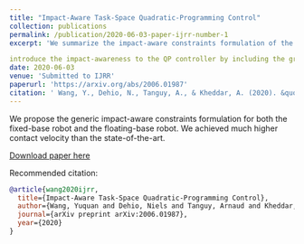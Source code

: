 ```yaml
---
title: "Impact-Aware Task-Space Quadratic-Programming Control"
collection: publications
permalink: /publication/2020-06-03-paper-ijrr-number-1
excerpt: 'We summarize the impact-aware constraints formulation of the model-based quadratic-programming controller. The impact-awareness enables online *filtering* of the reference contact velocities such that all the constraints are respected despite the impact'

introduce the impact-awareness to the QP controller by including the gradient of impact-induced state jumps with respect to the QP decision variables.'
date: 2020-06-03
venue: 'Submitted to IJRR'
paperurl: 'https://arxiv.org/abs/2006.01987'
citation: ' Wang, Y., Dehio, N., Tanguy, A., & Kheddar, A. (2020). &quot;Impact-Aware Task-Space Quadratic-Programming Control.  Number 1.&quot; <i> arXiv preprint arXiv:2006.01987 </i>. 1(3).'
---
```


We propose the generic impact-aware constraints formulation for both the fixed-base robot and the floating-base robot.  We achieved much higher contact velocity than the state-of-the-art.

[Download paper here](https://arxiv.org/pdf/2006.01987.pdf)

Recommended citation:
```bib
@article{wang2020ijrr,
  title={Impact-Aware Task-Space Quadratic-Programming Control},
  author={Wang, Yuquan and Dehio, Niels and Tanguy, Arnaud and Kheddar, Abderrahmane},
  journal={arXiv preprint arXiv:2006.01987},
  year={2020}
}
 
```

